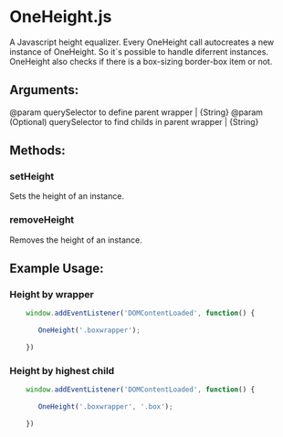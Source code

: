 OneHeight.js
============

A Javascript height equalizer. Every OneHeight call autocreates a new instance of OneHeight. So it`s possible to handle diferrent instances. OneHeight also checks if there is a box-sizing border-box item or not.

## Arguments:

@param querySelector to define parent wrapper | {String}
@param (Optional) querySelector to find childs in parent wrapper | {String}

## Methods:

### setHeight
Sets the height of an instance.

### removeHeight
Removes the height of an instance.

## Example Usage:

### Height by wrapper

```javascript
	window.addEventListener('DOMContentLoaded', function() {
            
       OneHeight('.boxwrapper');
            
    })
```

### Height by highest child

```javascript
	window.addEventListener('DOMContentLoaded', function() {
            
       OneHeight('.boxwrapper', '.box');
            
    })
```